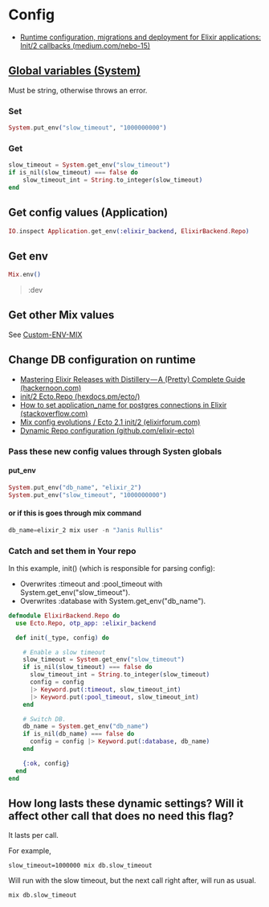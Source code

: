 # Config

* [Runtime configuration, migrations and deployment for Elixir applications: Init/2 callbacks (medium.com/nebo-15)](https://medium.com/nebo-15/runtime-configuration-migrations-and-deployment-for-elixir-applications-6295b892fa6a#1530)

## [Global variables (System)](https://hexdocs.pm/elixir/System.html)

Must be string, otherwise throws an error.

### Set

```ex
System.put_env("slow_timeout", "1000000000")
```

### Get

```ex
slow_timeout = System.get_env("slow_timeout")
if is_nil(slow_timeout) === false do
    slow_timeout_int = String.to_integer(slow_timeout)
end
```

## Get config values (Application)

```ex
IO.inspect Application.get_env(:elixir_backend, ElixirBackend.Repo)
```

## Get env

```ex
Mix.env()
```
> :dev

## Get other Mix values

See [Custom-ENV-MIX](Custom-ENV-MIX.md)


## Change DB configuration on runtime

* [Mastering Elixir Releases with Distillery — A (Pretty) Complete Guide (hackernoon.com)](https://hackernoon.com/mastering-elixir-releases-with-distillery-a-pretty-complete-guide-497546f298bc#93fe)
* [init/2 Ecto.Repo (hexdocs.pm/ecto/)](https://hexdocs.pm/ecto/Ecto.Repo.html#c:init/2)
* [How to set application_name for postgres connections in Elixir (stackoverflow.com)](https://stackoverflow.com/a/45926237)
* [Mix config evolutions / Ecto 2.1 init/2 (elixirforum.com)   ](https://elixirforum.com/t/mix-config-evolutions/4423/22)
* [Dynamic Repo configuration (github.com/elixir-ecto)](https://github.com/elixir-ecto/ecto/issues/1964)


### Pass these new config values through Systen globals

#### put_env
```ex
System.put_env("db_name", "elixir_2")
System.put_env("slow_timeout", "1000000000")
```

#### or if this is goes through mix command

```ex
db_name=elixir_2 mix user -n "Janis Rullis"
```

### Catch and set them in Your repo

In this example, init() (which is responsible for parsing config):
* Overwrites :timeout and :pool_timeout with System.get_env("slow_timeout").
* Overwrites :database with System.get_env("db_name").

```ex
defmodule ElixirBackend.Repo do
  use Ecto.Repo, otp_app: :elixir_backend

  def init(_type, config) do

    # Enable a slow timeout
    slow_timeout = System.get_env("slow_timeout")
    if is_nil(slow_timeout) === false do
      slow_timeout_int = String.to_integer(slow_timeout)
      config = config
      |> Keyword.put(:timeout, slow_timeout_int)
      |> Keyword.put(:pool_timeout, slow_timeout_int)
    end

    # Switch DB.
    db_name = System.get_env("db_name")
    if is_nil(db_name) === false do
      config = config |> Keyword.put(:database, db_name)
    end

    {:ok, config}
  end
end
```

## How long lasts these dynamic settings? Will it affect other call that does no need this flag?

It lasts per call.

For example,

```shell
slow_timeout=1000000 mix db.slow_timeout
````

Will run with the slow timeout, but the next call right after, will run as usual.

```shell
mix db.slow_timeout
````